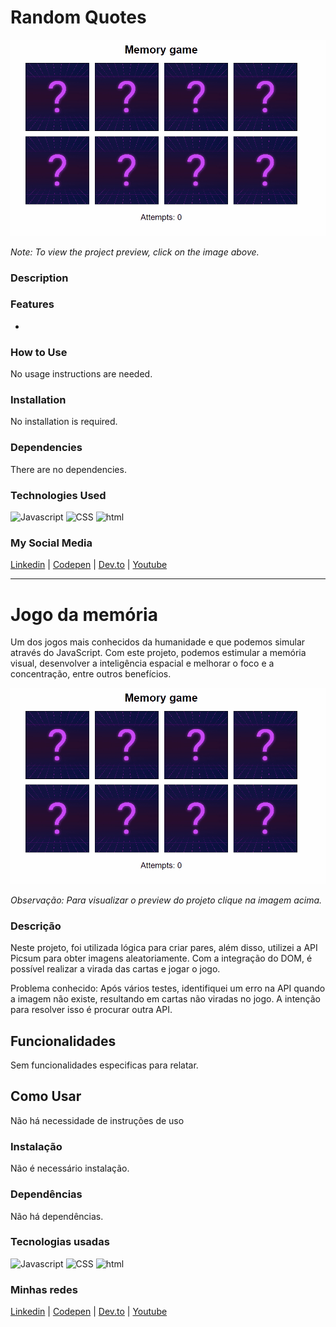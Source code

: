 # Random Quotes


[![Project Preview](./10_MemoryGame.gif "Click to access the Project preview.")](https://gleristoncastro.com.br/portfolio/github/preview/javascript_projects/10_MemoryGame/)

_Note: To view the project preview, click on the image above._

### Description


### Features
- 

### How to Use
No usage instructions are needed.

### Installation
No installation is required.

### Dependencies
There are no dependencies.

### Technologies Used
![Javascript](https://gleristoncastro.com.br//portfolio/github/preview/globalImages/javascript.svg)
![CSS](https://gleristoncastro.com.br/portfolio/github/preview/globalImages/css3.svg)
![html](https://gleristoncastro.com.br/portfolio/github/preview/globalImages/html5.svg)

### My Social Media
[Linkedin](https://www.linkedin.com/in/gleriston/) | [Codepen](https://codepen.io/GleristonCastro) | [Dev.to](https://dev.to/gleristoncastro) | [Youtube](https://www.youtube.com/@GleristonCastro)
______________________

# Jogo da memória
Um dos jogos mais conhecidos da humanidade e que podemos simular através do JavaScript. Com este projeto, podemos estimular a memória visual, desenvolver a inteligência espacial e melhorar o foco e a concentração, entre outros benefícios.

[![Preview do projeto](./10_MemoryGame.gif "Clique para acessar o preview do Projeto")](https://gleristoncastro.com.br/portfolio/github/preview/javascript_projects/10_MemoryGame/)


_Observação: Para visualizar o preview do projeto clique na imagem acima._


### Descrição
Neste projeto, foi utilizada lógica para criar pares, além disso, utilizei a API Picsum para obter imagens aleatoriamente. Com a integração do DOM, é possível realizar a virada das cartas e jogar o jogo.

Problema conhecido: Após vários testes, identifiquei um erro na API quando a imagem não existe, resultando em cartas não viradas no jogo. A intenção para resolver isso é procurar outra API.

## Funcionalidades
Sem funcionalidades especificas para relatar.

## Como Usar
Não há necessidade de instruções de uso

### Instalação
Não é necessário instalação.

### Dependências
Não há dependências.

### Tecnologias usadas
![Javascript](https://gleristoncastro.com.br//portfolio/github/preview/globalImages/javascript.svg)
![CSS](https://gleristoncastro.com.br/portfolio/github/preview/globalImages/css3.svg)
![html](https://gleristoncastro.com.br/portfolio/github/preview/globalImages/html5.svg)

### Minhas redes
[Linkedin](https://www.linkedin.com/in/gleriston/) | [Codepen](https://codepen.io/GleristonCastro) | [Dev.to](https://dev.to/gleristoncastro) | [Youtube](https://www.youtube.com/@GleristonCastro)